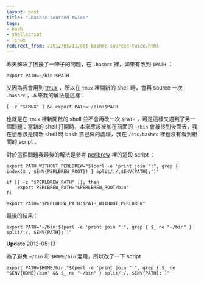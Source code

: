```yaml
---
layout: post
title: ".bashrc sourced twice"
tags:
- bash
- shellscript
- linux
redirect_from: /2012/05/11/dot-bashrc-sourced-twice.html
---
```


昨天解決了困擾了一陣子的問題，在 `.bashrc` 裡，如果有改到 `$PATH` ：

    export PATH=~/bin:$PATH

又因為我會用到 [tmux][tmux] ，所以在 `tmux` 裡開新的 shell 時，會再 source 一次 `.bashrc` ，本來我的解法是這樣：

    [ -z "$TMUX" ] && export PATH=~/bin:$PATH

也就是在 `tmux` 裡新開啟的 shell 並不會再改一次 `$PATH` ，可是這樣又遇到了另一個問題：當新的 shell 打開時，本來應該被加在前面的 `~/bin` 會被接到後面去，我在想應該是開新 shell 時 bash 自己做的處理，我在 `/etc/bashrc` 裡也沒有看到相關的 script 。

對於這個問題我最後的解法是參考 [perlbrew][perlbrew] 裡的這段 script ：

    export PATH_WITHOUT_PERLBREW="$(perl -e 'print join ":", grep { index($_, $ENV{PERLBREW_ROOT}) } split/:/,$ENV{PATH};')"

    if [[ -z "$PERLBREW_PATH" ]]; then
        export PERLBREW_PATH="$PERLBREW_ROOT/bin"
    fi

    export PATH="$PERLBREW_PATH:$PATH_WITHOUT_PERLBREW"

最後的結果：

    export PATH="~/bin:$(perl -e 'print join ":", grep { $_ ne "~/bin" } split/:/, $ENV{PATH};')"

[tmux]: http://tmux.sourceforge.net/
[perlbrew]: http://perlbrew.pl/

**Update** 2012-05-13

為了避免 `~/bin` 和 `$HOME/bin` 混用，所以改了一下 script

    export PATH=$HOME/bin:"$(perl -e 'print join ":", grep { $_ ne "$ENV{HOME}/bin" && $_ ne "~/bin" } split/:/, $ENV{PATH};')"
